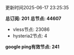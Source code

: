 更新时间2025-06-17 23:25:35

**总订阅: 201**
**总节点: 44607**
- vless节点: 23086
- hysteria2节点: 4

**google ping有效节点: 241**
